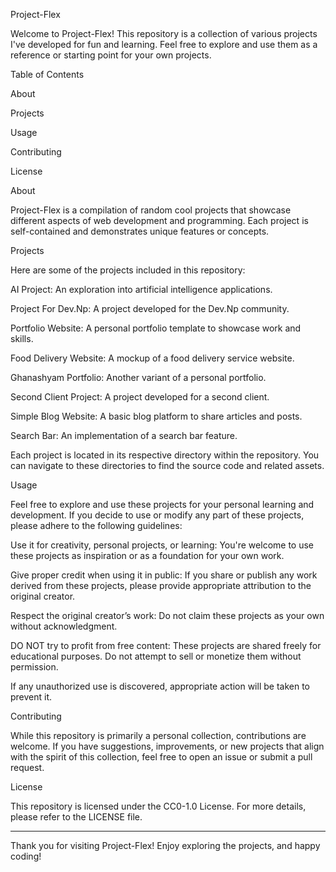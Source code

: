 Project-Flex

Welcome to Project-Flex! This repository is a collection of various projects I've developed for fun and learning. Feel free to explore and use them as a reference or starting point for your own projects.

Table of Contents

About

Projects

Usage

Contributing

License


About

Project-Flex is a compilation of random cool projects that showcase different aspects of web development and programming. Each project is self-contained and demonstrates unique features or concepts.

Projects

Here are some of the projects included in this repository:

AI Project: An exploration into artificial intelligence applications.

Project For Dev.Np: A project developed for the Dev.Np community.

Portfolio Website: A personal portfolio template to showcase work and skills.

Food Delivery Website: A mockup of a food delivery service website.

Ghanashyam Portfolio: Another variant of a personal portfolio.

Second Client Project: A project developed for a second client.

Simple Blog Website: A basic blog platform to share articles and posts.

Search Bar: An implementation of a search bar feature.


Each project is located in its respective directory within the repository. You can navigate to these directories to find the source code and related assets.

Usage

Feel free to explore and use these projects for your personal learning and development. If you decide to use or modify any part of these projects, please adhere to the following guidelines:

Use it for creativity, personal projects, or learning: You're welcome to use these projects as inspiration or as a foundation for your own work.

Give proper credit when using it in public: If you share or publish any work derived from these projects, please provide appropriate attribution to the original creator.

Respect the original creator’s work: Do not claim these projects as your own without acknowledgment.

DO NOT try to profit from free content: These projects are shared freely for educational purposes. Do not attempt to sell or monetize them without permission.


If any unauthorized use is discovered, appropriate action will be taken to prevent it.

Contributing

While this repository is primarily a personal collection, contributions are welcome. If you have suggestions, improvements, or new projects that align with the spirit of this collection, feel free to open an issue or submit a pull request.

License

This repository is licensed under the CC0-1.0 License. For more details, please refer to the LICENSE file.


---

Thank you for visiting Project-Flex! Enjoy exploring the projects, and happy coding!

